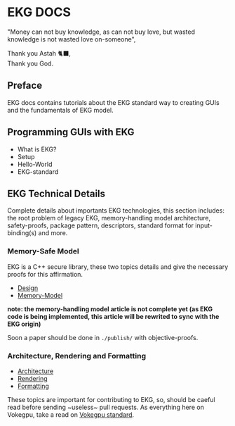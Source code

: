 # EKG DOCS

"Money can not buy knowledge, as can not buy love, but wasted knowledge is not wasted love on-someone",

Thank you Astah 🐈‍⬛,  
Thank you God.

## Preface

EKG docs contains tutorials about the EKG standard way to creating GUIs and the fundamentals of EKG model.

## Programming GUIs with EKG

* What is EKG?
* Setup
* Hello-World
* EKG-standard

## EKG Technical Details

Complete details about importants EKG technologies, this section includes: the root problem of legacy EKG, memory-handling model architecture, safety-proofs, package pattern, descriptors, standard format for input-binding(s) and more.

### Memory-Safe Model

EKG is a C++ secure library, these two topics details and give the necessary proofs for this affirmation.

* [Design](./model/design.md)
* [Memory-Model](./model/memory.md)

**note: the memory-handling model article is not complete yet (as EKG code is being implemented, this article will be rewrited to sync with the EKG origin)**

Soon a paper should be done in `./publish/` with objective-proofs.

### Architecture, Rendering and Formatting

* [Architecture](./model/architecture.md)
* [Rendering](./model/rendering.md)
* [Formatting](./model/formatting.md)

These topics are important for contributing to EKG, so, should be caeful read before sending ~useless~ pull requests. As everything here on Vokegpu, take a read on [Vokegpu standard](https://github.com/vokegpu/standard).
